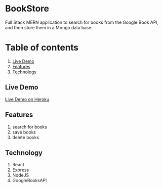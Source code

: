 
# BookStore
Full Stack MERN application to search for books from the Google Book API, and then store them in a Mongo data base.


# Table of contents
1. [Live Demo](#Live_Demo)
2. [Features](#Features)
3. [Technology](#Technology)

<a name="Live_Demo"></a>
## Live Demo
<a href="https://bookstore-hub.herokuapp.com/">Live Demo on Heroku</a>

<a name="Features"></a>
## Features
1. search for books
2. save books
3. delete books

<a name="Technology"></a>
## Technology
1.  React
1.  Express
2.  NodeJS
3.  GoogleBooksAPI

